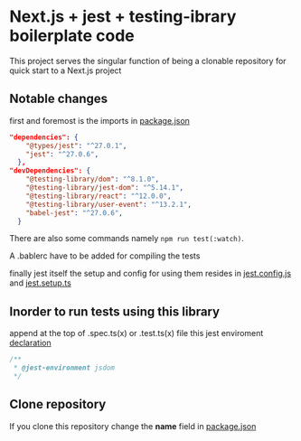 # Next.js + jest + testing-ibrary boilerplate code

This project serves the singular function of being a clonable repository for quick start to a Next.js project

## Notable changes
first and foremost is the imports in [package.json](package.json)
```json
"dependencies": {
    "@types/jest": "^27.0.1",
    "jest": "^27.0.6",
  },
"devDependencies": {
    "@testing-library/dom": "^8.1.0",
    "@testing-library/jest-dom": "^5.14.1",
    "@testing-library/react": "^12.0.0",
    "@testing-library/user-event": "^13.2.1",
    "babel-jest": "^27.0.6",
  }
```
There are also some commands namely `npm run test(:watch)`.

A .bablerc have to be added for compiling the tests

finally jest itself the setup and config for using them resides in [jest.config.js](jest.config.js) and  [jest.setup.ts](jest.setup.ts)

## Inorder to run tests using this library
append at the top of .spec.ts(x) or .test.ts(x) file this jest enviroment [declaration](https://jestjs.io/docs/configuration#testenvironment-string)

```js
/**
 * @jest-environment jsdom
 */

```

## Clone repository
If you clone this repository change the **name** field in [package.json](package.json)
